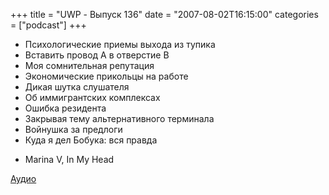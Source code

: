 +++
title = "UWP - Выпуск 136"
date = "2007-08-02T16:15:00"
categories = ["podcast"]
+++


- Психологические приемы выхода из тупика
- Вставить провод A в отверстие B
- Моя сомнительная репутация
- Экономические прикольцы на работе
- Дикая шутка слушателя
- Об иммигрантских комплексах
- Ошибка резидента
- Закрывая тему альтернативного терминала
- Войнушка за предлоги
- Куда я дел Бобука: вся правда


* Marina V, In My Head

[Аудио](https://podcast.umputun.com/media/ump_podcast136.mp3)
<audio src="https://podcast.umputun.com/media/ump_podcast136.mp3" preload="none">